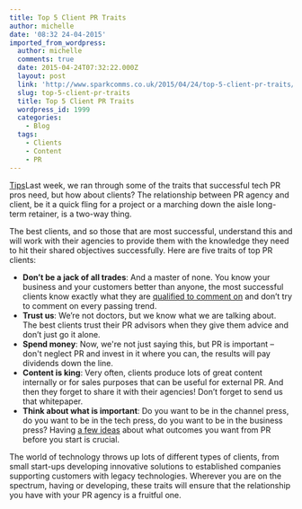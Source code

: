```yaml
---
title: Top 5 Client PR Traits
author: michelle
date: '08:32 24-04-2015'
imported_from_wordpress:
  author: michelle
  comments: true
  date: 2015-04-24T07:32:22.000Z
  layout: post
  link: 'http://www.sparkcomms.co.uk/2015/04/24/top-5-client-pr-traits/'
  slug: top-5-client-pr-traits
  title: Top 5 Client PR Traits
  wordpress_id: 1999
  categories:
    - Blog
  tags:
    - Clients
    - Content
    - PR
---
```


[Tips](Tips-300x213.png)Last week, we ran through some of the traits that successful tech PR pros need, but how about clients? The relationship between PR agency and client, be it a quick fling for a project or a marching down the aisle long-term retainer, is a two-way thing.

The best clients, and so those that are most successful, understand this and will work with their agencies to provide them with the knowledge they need to hit their shared objectives successfully. Here are five traits of top PR clients:

  * **Don’t be a jack of all trades**: And a master of none. You know your business and your customers better than anyone, the most successful clients know exactly what they are [qualified to comment on](http://www.sparkcomms.co.uk/2015/02/05/test-whether-qualified-comment-technology-trend/) and don’t try to comment on every passing trend.
  * **Trust us**: We’re not doctors, but we know what we are talking about. The best clients trust their PR advisors when they give them advice and don’t just go it alone.
  * **Spend money**: Now, we're not just saying this, but PR is important – don't neglect PR and invest in it where you can, the results will pay dividends down the line.
  * **Content is king**: Very often, clients produce lots of great content internally or for sales purposes that can be useful for external PR. And then they forget to share it with their agencies! Don’t forget to send us that whitepaper.
  * **Think about what is important**: Do you want to be in the channel press, do you want to be in the tech press, do you want to be in the business press? Having [a few ideas](http://www.sparkcomms.co.uk/2013/08/08/ensuring-pr-activity-hits-the-target/) about what outcomes you want from PR before you start is crucial.

The world of technology throws up lots of different types of clients, from small start-ups developing innovative solutions to established companies supporting customers with legacy technologies. Wherever you are on the spectrum, having or developing, these traits will ensure that the relationship you have with your PR agency is a fruitful one.
